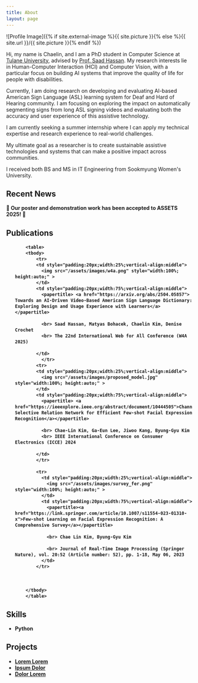 ```yaml
---
title: About
layout: page
---
```

![Profile Image]({% if site.external-image %}{{ site.picture }}{% else %}{{ site.url }}/{{ site.picture }}{% endif %})

<p> 
Hi, my name is Chaelin, and I am a PhD student in Computer Science at <a href="https://sse.tulane.edu/">Tulane University</a>, advised by <a href="https://saadh.info/">Prof. Saad Hassan</a>. 
My research interests lie in Human-Computer Interaction (HCI) and Computer Vision, with a particular focus on building AI systems that improve the quality of life for people with disabilities.  </p>

<p> Currently, I am doing research on developing and evaluating AI-based American Sign Language (ASL) learning system for Deaf and Hard of Hearing community. I am focusing on exploring the impact on automatically segmenting signs from long ASL signing videos and evaluating both the accuracy and user experience of this assistive technology.</p>

<p> 
I am currently seeking a summer internship where I can apply my technical expertise and research experience to real-world challenges.

My ultimate goal as a researcher is to create sustainable assistive technologies and systems that can make a positive impact across communities. 
</p> 

<p>I received both BS and MS in IT Engineering from Sookmyung Women's University.</p> 

<h2>Recent News</h2>
  <b>🎉 Our poster and demonstration work has been accepted to <b>ASSETS 2025</b>! 🎉

	  
<h2>Publications</h2>
<ul class="conference">

        <table>
		<tbody>
  			<tr>
			<td style="padding:20px;width:25%;vertical-align:middle">
			  <img src="/assets/images/w4a.png" style="width:100%; height:auto;" >
			</td>
			<td style="padding:20px;width:75%;vertical-align:middle">
			  <papertitle> <a href="https://arxiv.org/abs/2504.05857"> Towards an AI-Driven Video-Based American Sign Language Dictionary: Exploring Design and Usage Experience with Learners</a></papertitle>
			  	
			  <br> Saad Hassan, Matyas Bohacek, Chaelin Kim, Denise Crochet
			  <br> The 22nd International Web for All Conference (W4A 2025)

			</td>
			  </tr>    
  			<tr>
			<td style="padding:20px;width:25%;vertical-align:middle">
			  <img src="/assets/images/proposed_model.jpg" style="width:100%; height:auto;" >
			</td>
			<td style="padding:20px;width:75%;vertical-align:middle">
			  <papertitle> <a href="https://ieeexplore.ieee.org/abstract/document/10444505">Channel Selective Relation Network for Efficient Few-shot Facial Expression Recognition</a></papertitle>
			 	
			  <br> Chae-Lin Kim, Ga-Eun Lee, Jiwoo Kang, Byung-Gyu Kim
			  <br> IEEE International Conference on Consumer Electronics (ICCE) 2024

			</td>
			</tr>  
			
			<tr>
			  <td style="padding:20px;width:25%;vertical-align:middle">
				<img src="/assets/images/survey_fer.png" style="width:100%; height:auto;" >
			  </td>
			  <td style="padding:20px;width:75%;vertical-align:middle">
				<papertitle><a href="https://link.springer.com/article/10.1007/s11554-023-01310-x">Few-shot Learning on Facial Expression Recognition: A Comprehensive Survey</a></papertitle>
				
				<br> Chae Lin Kim, Byung-Gyu Kim

		        <br> Journal of Real-Time Image Processing (Springer Nature), vol. 20:52 (Article number: 52), pp. 1-18, May 06, 2023
			  </td>
			</tr>   


			
		</tbody>
        </table>



</ul>


<h2>Skills</h2>
<ul class="skills">
	<li>Python</li>
</ul>

<h2>Projects</h2>

<ul>
	<li><a href="https://github.com/">Lorem Lorem</a></li>
	<li><a href="https://github.com/">Ipsum Dolor</a></li>
	<li><a href="https://github.com/">Dolor Lorem</a></li>
</ul>
